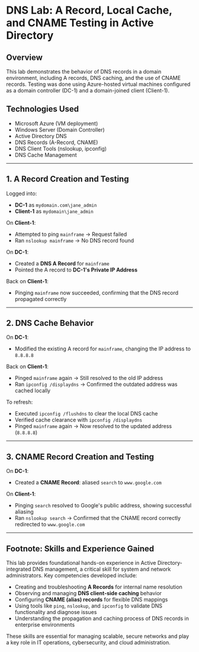 # DNS Lab: A Record, Local Cache, and CNAME Testing in Active Directory

## Overview

This lab demonstrates the behavior of DNS records in a domain environment, including A records, DNS caching, and the use of CNAME records. Testing was done using Azure-hosted virtual machines configured as a domain controller (DC-1) and a domain-joined client (Client-1).

## Technologies Used

- Microsoft Azure (VM deployment)
- Windows Server (Domain Controller)
- Active Directory DNS
- DNS Records (A-Record, CNAME)
- DNS Client Tools (nslookup, ipconfig)
- DNS Cache Management
---

## 1. A Record Creation and Testing

Logged into:

- **DC-1** as `mydomain.com\jane_admin`
- **Client-1** as `mydomain\jane_admin`

On **Client-1**:

- Attempted to ping `mainframe` → Request failed
- Ran `nslookup mainframe` → No DNS record found

On **DC-1**:

- Created a **DNS A Record** for `mainframe`
- Pointed the A record to **DC-1's Private IP Address**

Back on **Client-1**:

- Pinging `mainframe` now succeeded, confirming that the DNS record propagated correctly

---

## 2. DNS Cache Behavior

On **DC-1**:

- Modified the existing A record for `mainframe`, changing the IP address to `8.8.8.8`

Back on **Client-1**:

- Pinged `mainframe` again → Still resolved to the old IP address
- Ran `ipconfig /displaydns` → Confirmed the outdated address was cached locally

To refresh:

- Executed `ipconfig /flushdns` to clear the local DNS cache
- Verified cache clearance with `ipconfig /displaydns`
- Pinged `mainframe` again → Now resolved to the updated address (`8.8.8.8`)

---

## 3. CNAME Record Creation and Testing

On **DC-1**:

- Created a **CNAME Record**: aliased `search` to `www.google.com`

On **Client-1**:

- Pinging `search` resolved to Google's public address, showing successful aliasing
- Ran `nslookup search` → Confirmed that the CNAME record correctly redirected to `www.google.com`

---

## Footnote: Skills and Experience Gained

This lab provides foundational hands-on experience in Active Directory-integrated DNS management, a critical skill for system and network administrators. Key competencies developed include:

- Creating and troubleshooting **A Records** for internal name resolution  
- Observing and managing **DNS client-side caching** behavior  
- Configuring **CNAME (alias) records** for flexible DNS mappings  
- Using tools like `ping`, `nslookup`, and `ipconfig` to validate DNS functionality and diagnose issues  
- Understanding the propagation and caching process of DNS records in enterprise environments  

These skills are essential for managing scalable, secure networks and play a key role in IT operations, cybersecurity, and cloud administration.
